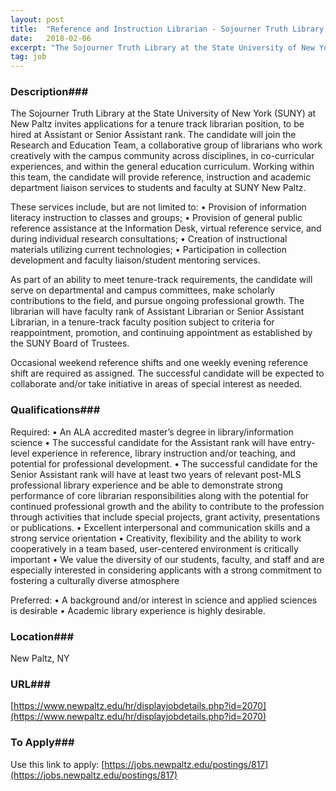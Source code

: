 ```yaml
---
layout: post
title:  "Reference and Instruction Librarian - Sojourner Truth Library - SUNY New Paltz"
date:   2018-02-06
excerpt: "The Sojourner Truth Library at the State University of New York (SUNY) at New Paltz invites applications for a tenure track librarian position, to be hired at Assistant or Senior Assistant rank. The candidate will join the Research and Education Team, a collaborative group of librarians who work creatively with..."
tag: job
---
```


### Description###

The Sojourner Truth Library at the State University of New York (SUNY) at New Paltz invites applications for a tenure track librarian position, to be hired at Assistant or Senior Assistant rank. The candidate will join the Research and Education Team, a collaborative group of librarians who work creatively with the campus community across disciplines, in co-curricular experiences, and within the general education curriculum. Working within this team, the candidate will provide reference, instruction and academic department liaison services to students and faculty at SUNY New Paltz.

These services include, but are not limited to:
• Provision of information literacy instruction to classes and groups;
• Provision of general public reference assistance at the Information Desk, virtual reference service, and during
individual research consultations;
• Creation of instructional materials utilizing current technologies;
• Participation in collection development and faculty liaison/student mentoring services.

As part of an ability to meet tenure-track requirements, the candidate will serve on departmental and campus committees, make scholarly contributions to the field, and pursue ongoing professional growth. The librarian will have faculty rank of Assistant Librarian or Senior Assistant Librarian, in a tenure-track faculty position subject to criteria for reappointment, promotion, and continuing appointment as established by the SUNY Board of Trustees.

Occasional weekend reference shifts and one weekly evening reference shift are required as assigned. The successful candidate will be expected to collaborate and/or take initiative in areas of special interest as needed.




### Qualifications###

Required:
• An ALA accredited master’s degree in library/information science
• The successful candidate for the Assistant rank will have entry-level experience in reference, library instruction and/or teaching, and potential for professional development.
• The successful candidate for the Senior Assistant rank will have at least two years of relevant post-MLS professional library experience and be able to demonstrate strong performance of core librarian responsibilities along with the potential for continued professional growth and the ability to contribute to the profession through activities that include special projects, grant activity, presentations or publications.
• Excellent interpersonal and communication skills and a strong service orientation
• Creativity, flexibility and the ability to work cooperatively in a team based, user-centered environment is critically important
• We value the diversity of our students, faculty, and staff and are especially interested in considering applicants with a strong commitment to fostering a culturally diverse atmosphere

Preferred:
• A background and/or interest in science and applied sciences is desirable
• Academic library experience is highly desirable.




### Location###

New Paltz, NY


### URL###

[https://www.newpaltz.edu/hr/displayjobdetails.php?id=2070](https://www.newpaltz.edu/hr/displayjobdetails.php?id=2070)

### To Apply###

Use this link to apply: [https://jobs.newpaltz.edu/postings/817](https://jobs.newpaltz.edu/postings/817)





